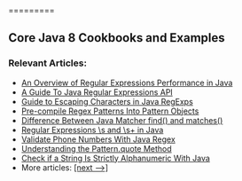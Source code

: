 =========

## Core Java 8 Cookbooks and Examples

### Relevant Articles: 

- [An Overview of Regular Expressions Performance in Java](https://www.baeldung.com/java-regex-performance)
- [A Guide To Java Regular Expressions API](http://www.baeldung.com/regular-expressions-java)
- [Guide to Escaping Characters in Java RegExps](http://www.baeldung.com/java-regexp-escape-char)
- [Pre-compile Regex Patterns Into Pattern Objects](https://www.baeldung.com/java-regex-pre-compile)
- [Difference Between Java Matcher find() and matches()](https://www.baeldung.com/java-matcher-find-vs-matches)
- [Regular Expressions \s and \s+ in Java](https://www.baeldung.com/java-regex-s-splus)
- [Validate Phone Numbers With Java Regex](https://www.baeldung.com/java-regex-validate-phone-numbers)
- [Understanding the Pattern.quote Method](https://www.baeldung.com/java-pattern-quote)
- [Check if a String Is Strictly Alphanumeric With Java](https://www.baeldung.com/java-check-string-contains-only-letters-numbers)
- More articles: [[next -->]](/core-java-modules/core-java-regex-2)
